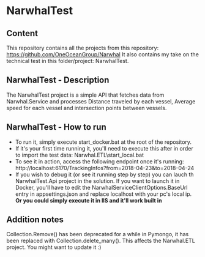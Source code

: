 # NarwhalTest
## Content
This repository contains all the projects from this repository: https://github.com/OneOceanGroup/Narwhal
It also contains my take on the technical test in this folder/project: NarwhalTest. 

## NarwhalTest - Description
The NarwhalTest project is a simple API that fetches data from Narwhal.Service and processes Distance traveled by each vessel, Average speed for each vessel and intersection points between vessels.

## NarwhalTest - How to run
* To run it, simply execute start_docker.bat at the root of the repository. 
* If it's your first time running it, you'll need to execute this after in order to import the test data: Narwhal.ETL\start_local.bat 
* To see it in action, access the following endpoint once it's running: http://localhost:6170/TrackingInfos?from=2018-04-23&to=2018-04-24
* If you wish to debug it (or see it running step by step) you can lauch th NarwhalTest.Api project in the solution. If you want to launch it in Docker, you'll have to edit the NarwhalServiceClientOptions.BaseUrl entry in appsettings.json and replace localhost with your pc's local ip. <B>Or you could simply execute it in IIS and it'll work built in</b>


## Addition notes
Collection.Remove() has been deprecated for a while in Pymongo, it has been replaced with Collection.delete_many(). This affects the Narwhal.ETL project. You might want to update it :)

